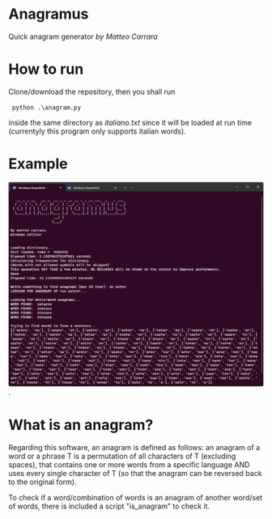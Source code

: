 # Anagramus
Quick anagram generator
_by Matteo Carrara_

# How to run
Clone/download the repository, then you shall run

```
 python .\anagram.py
```

inside the same directory as *italiano.txt* since it will be loaded at run time (currentyly this program only supports italian words). 

# Example
![alt text for screen readers](./screen.png "").

# What is an anagram?
Regarding this software, an anagram is defined as follows:
an anagram of a word or a phrase T is a permutation of all characters of T (excluding spaces), that contains one or more words from a specific language AND uses every single character of T (so that the anagram can be reversed back to the original form).

To check if a word/combination of words is an anagram of another word/set of words, there is included a script "is_anagram" to check it.

